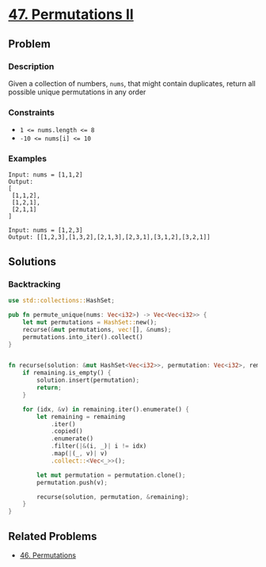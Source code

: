 # [47. Permutations II](https://leetcode.com/problems/permutations-ii/)

## Problem

### Description

Given a collection of numbers, `nums`, that might contain duplicates, return all
possible unique permutations in any order

### Constraints

* `1 <= nums.length <= 8`
* `-10 <= nums[i] <= 10`

### Examples

```text
Input: nums = [1,1,2]
Output:
[
 [1,1,2],
 [1,2,1],
 [2,1,1]
]
```

```text
Input: nums = [1,2,3]
Output: [[1,2,3],[1,3,2],[2,1,3],[2,3,1],[3,1,2],[3,2,1]]
```

## Solutions

### Backtracking

```rust
use std::collections::HashSet;

pub fn permute_unique(nums: Vec<i32>) -> Vec<Vec<i32>> {
    let mut permutations = HashSet::new();
    recurse(&mut permutations, vec![], &nums);
    permutations.into_iter().collect()
}


fn recurse(solution: &mut HashSet<Vec<i32>>, permutation: Vec<i32>, remaining: &[i32]) {
    if remaining.is_empty() {
        solution.insert(permutation);
        return;
    }

    for (idx, &v) in remaining.iter().enumerate() {
        let remaining = remaining
            .iter()
            .copied()
            .enumerate()
            .filter(|&(i, _)| i != idx)
            .map(|(_, v)| v)
            .collect::<Vec<_>>();

        let mut permutation = permutation.clone();
        permutation.push(v);

        recurse(solution, permutation, &remaining);
    }
}
```

## Related Problems

* [46. Permutations](46%20-%20Permutations.md)
